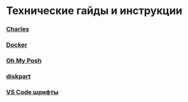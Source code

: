 # Технические гайды и инструкции

### [Charles](./charles/charles.md)

### [Docker](./charles/charles.md)

### [Oh My Posh](./charles/charles.md)

### [diskpart](./charles/charles.md)

### [VS Code шрифты](./charles/charles.md)

